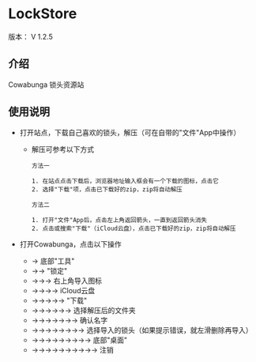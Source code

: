 # **LockStore**
版本： V 1.2.5

## 介绍
Cowabunga 锁头资源站

## 使用说明
- 打开站点，下载自己喜欢的锁头，解压（可在自带的"文件"App中操作）
    - 解压可参考以下方式
        ```
        方法一

        1. 在站点点击下载后，浏览器地址输入框会有一个下载的图标，点击它
        2. 选择"下载"项，点击已下载好的zip，zip将自动解压
        ```

        ```
        方法二

        1. 打开"文件"App后，点击左上角返回箭头，一直到返回箭头消失
        2. 点击或搜索"下载"（iCloud云盘），点击已下载好的zip，zip将自动解压
        ```

- 打开Cowabunga，点击以下操作
    - → 底部"工具"
    - →→ "锁定"
    - →→→ 右上角导入图标
    - →→→→ iCloud云盘
    - →→→→→ "下载" 
    - →→→→→→ 选择解压后的文件夹 
    - →→→→→→→ 确认名字
    - →→→→→→→→ 选择导入的锁头（如果提示错误，就左滑删除再导入）
    - →→→→→→→→→ 底部"桌面" 
    - →→→→→→→→→→ 注销
